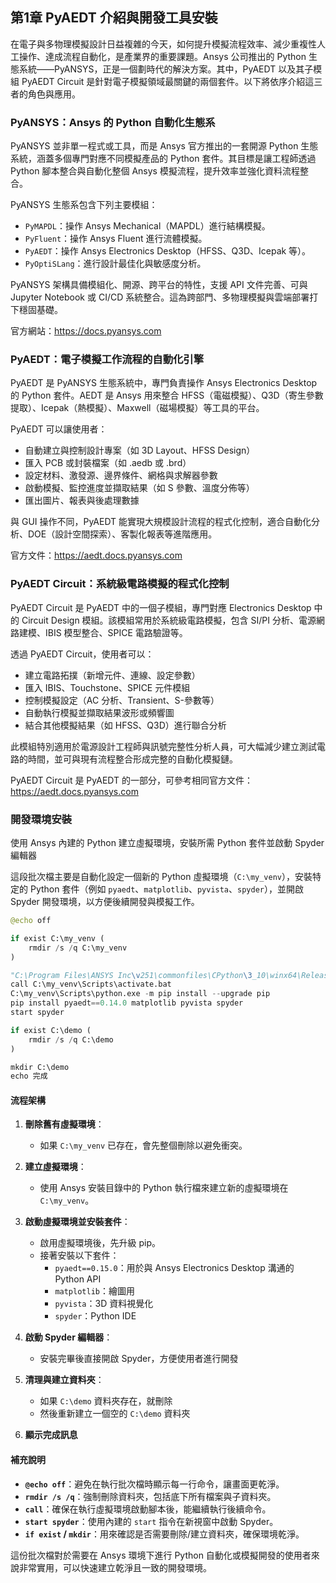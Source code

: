第1章 PyAEDT 介紹與開發工具安裝
---

在電子與多物理模擬設計日益複雜的今天，如何提升模擬流程效率、減少重複性人工操作、達成流程自動化，是產業界的重要課題。Ansys 公司推出的 Python 生態系統——PyANSYS，正是一個劃時代的解決方案。其中，PyAEDT 以及其子模組 PyAEDT Circuit 是針對電子模擬領域最關鍵的兩個套件。以下將依序介紹這三者的角色與應用。


### PyANSYS：Ansys 的 Python 自動化生態系

PyANSYS 並非單一程式或工具，而是 Ansys 官方推出的一套開源 Python 生態系統，涵蓋多個專門對應不同模擬產品的 Python 套件。其目標是讓工程師透過 Python 腳本整合與自動化整個 Ansys 模擬流程，提升效率並強化資料流程整合。

PyANSYS 生態系包含下列主要模組：
- `PyMAPDL`：操作 Ansys Mechanical（MAPDL）進行結構模擬。
- `PyFluent`：操作 Ansys Fluent 進行流體模擬。
- `PyAEDT`：操作 Ansys Electronics Desktop（HFSS、Q3D、Icepak 等）。
- `PyOptiSLang`：進行設計最佳化與敏感度分析。

PyANSYS 架構具備模組化、開源、跨平台的特性，支援 API 文件完善、可與 Jupyter Notebook 或 CI/CD 系統整合。這為跨部門、多物理模擬與雲端部署打下穩固基礎。

官方網站：https://docs.pyansys.com


### PyAEDT：電子模擬工作流程的自動化引擎

PyAEDT 是 PyANSYS 生態系統中，專門負責操作 Ansys Electronics Desktop 的 Python 套件。AEDT 是 Ansys 用來整合 HFSS（電磁模擬）、Q3D（寄生參數提取）、Icepak（熱模擬）、Maxwell（磁場模擬）等工具的平台。

PyAEDT 可以讓使用者：
- 自動建立與控制設計專案（如 3D Layout、HFSS Design）
- 匯入 PCB 或封裝檔案（如 .aedb 或 .brd）
- 設定材料、激發源、邊界條件、網格與求解器參數
- 啟動模擬、監控進度並擷取結果（如 S 參數、溫度分佈等）
- 匯出圖片、報表與後處理數據

與 GUI 操作不同，PyAEDT 能實現大規模設計流程的程式化控制，適合自動化分析、DOE（設計空間探索）、客製化報表等進階應用。

官方文件：https://aedt.docs.pyansys.com

### PyAEDT Circuit：系統級電路模擬的程式化控制

PyAEDT Circuit 是 PyAEDT 中的一個子模組，專門對應 Electronics Desktop 中的 Circuit Design 模組。該模組常用於系統級電路模擬，包含 SI/PI 分析、電源網路建模、IBIS 模型整合、SPICE 電路驗證等。

透過 PyAEDT Circuit，使用者可以：
- 建立電路拓撲（新增元件、連線、設定參數）
- 匯入 IBIS、Touchstone、SPICE 元件模組
- 控制模擬設定（AC 分析、Transient、S-參數等）
- 自動執行模擬並擷取結果波形或頻響圖
- 結合其他模擬結果（如 HFSS、Q3D）進行聯合分析

此模組特別適用於電源設計工程師與訊號完整性分析人員，可大幅減少建立測試電路的時間，並可與現有流程整合形成完整的自動化模擬鏈。

PyAEDT Circuit 是 PyAEDT 的一部分，可參考相同官方文件：https://aedt.docs.pyansys.com




### 開發環境安裝
使用 Ansys 內建的 Python 建立虛擬環境，安裝所需 Python 套件並啟動 Spyder 編輯器

這段批次檔主要是自動化設定一個新的 Python 虛擬環境（`C:\my_venv`），安裝特定的 Python 套件（例如 `pyaedt`、`matplotlib`、`pyvista`、`spyder`），並開啟 Spyder 開發環境，以方便後續開發與模擬工作。

```python
@echo off

if exist C:\my_venv (
    rmdir /s /q C:\my_venv
)

"C:\Program Files\ANSYS Inc\v251\commonfiles\CPython\3_10\winx64\Release\python\python.exe" -m venv C:\my_venv
call C:\my_venv\Scripts\activate.bat
C:\my_venv\Scripts\python.exe -m pip install --upgrade pip
pip install pyaedt==0.14.0 matplotlib pyvista spyder
start spyder

if exist C:\demo (
    rmdir /s /q C:\demo
)

mkdir C:\demo
echo 完成

```



#### 流程架構
1. **刪除舊有虛擬環境**：
   - 如果 `C:\my_venv` 已存在，會先整個刪除以避免衝突。

2. **建立虛擬環境**：
   - 使用 Ansys 安裝目錄中的 Python 執行檔來建立新的虛擬環境在 `C:\my_venv`。

3. **啟動虛擬環境並安裝套件**：
   - 啟用虛擬環境後，先升級 pip。
   - 接著安裝以下套件：
     - `pyaedt==0.15.0`：用於與 Ansys Electronics Desktop 溝通的 Python API
     - `matplotlib`：繪圖用
     - `pyvista`：3D 資料視覺化
     - `spyder`：Python IDE

4. **啟動 Spyder 編輯器**：
   - 安裝完畢後直接開啟 Spyder，方便使用者進行開發

5. **清理與建立資料夾**：
   - 如果 `C:\demo` 資料夾存在，就刪除
   - 然後重新建立一個空的 `C:\demo` 資料夾

6. **顯示完成訊息**


#### 補充說明
- **`@echo off`**：避免在執行批次檔時顯示每一行命令，讓畫面更乾淨。
- **`rmdir /s /q`**：強制刪除資料夾，包括底下所有檔案與子資料夾。
- **`call`**：確保在執行虛擬環境啟動腳本後，能繼續執行後續命令。
- **`start spyder`**：使用內建的 `start` 指令在新視窗中啟動 Spyder。
- **`if exist` / `mkdir`**：用來確認是否需要刪除/建立資料夾，確保環境乾淨。

這份批次檔對於需要在 Ansys 環境下進行 Python 自動化或模擬開發的使用者來說非常實用，可以快速建立乾淨且一致的開發環境。

